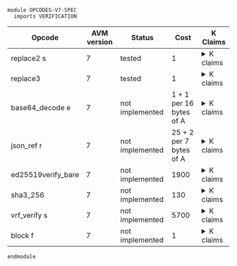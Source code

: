 ```k
module OPCODES-V7-SPEC
  imports VERIFICATION
```

<table>

<thead>
<tr><th> Opcode </th><th> AVM version </th><th> Status </th><th> Cost </th><th> K Claims </th></tr>
</thead>

<tbody>

<!----------------------------------------------------------------------------->

<tr><td> replace2 s </td><td> 7 </td><td> tested </td><td> 1  </td>
<td><details>
<summary>K claims</summary>

```k
  claim <k> replace2 2 => . </k>
        <stack> b"123" : b"abcdefgh" : XS => b"ab123fgh" : XS </stack>
        <stacksize> S => S -Int 1 </stacksize>

  claim <k> replace2 3 => #panic(BYTES_OVERFLOW) </k>
        <stack> b"123" : b"12345" : _ </stack>
```

</details>
</td></tr>

<!----------------------------------------------------------------------------->

<tr><td> replace3 </td><td> 7 </td><td> tested </td><td> 1 </td>
<td><details>
<summary>K claims</summary>

```k
  claim <k> replace3 => . </k>
        <stack> b"123" : 3 : b"abcdefgh" : XS => b"abc123gh" : XS </stack>
        <stacksize> 3 => 1 </stacksize>

  claim <k> replace3 => #panic(BYTES_OVERFLOW) </k>
        <stack> b"123" : 3 :  b"12345" : _ </stack>
```

</details>
</td></tr>

<!----------------------------------------------------------------------------->

<tr><td> base64_decode e </td><td> 7 </td><td> not implemented </td><td> 1 + 1 per 16 bytes of A </td>
<td><details>
<summary>K claims</summary>

</details>
</td></tr>

<!----------------------------------------------------------------------------->

<tr><td> json_ref r </td><td> 7 </td><td> not implemented </td><td> 25 + 2 per 7 bytes of A </td>
<td><details>
<summary>K claims</summary>

</details>
</td></tr>

<!----------------------------------------------------------------------------->

<tr><td> ed25519verify_bare </td><td> 7 </td><td> not implemented </td><td> 1900 </td>
<td><details>
<summary>K claims</summary>

</details>
</td></tr>

<!----------------------------------------------------------------------------->

<tr><td> sha3_256 </td><td> 7 </td><td> not implemented </td><td> 130 </td>
<td><details>
<summary>K claims</summary>

</details>
</td></tr>

<!----------------------------------------------------------------------------->

<tr><td> vrf_verify s </td><td> 7 </td><td> not implemented </td><td> 5700 </td>
<td><details>
<summary>K claims</summary>

</details>
</td></tr>

<!----------------------------------------------------------------------------->

<tr><td> block f </td><td> 7 </td><td> not implemented </td><td> 1 </td>
<td><details>
<summary>K claims</summary>

</details>
</td></tr>

<!----------------------------------------------------------------------------->

</tbody>
</table>

```k
endmodule
```
